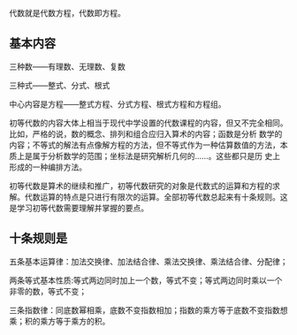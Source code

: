 代数就是代数方程，代数即方程。

## 基本内容

三种数——有理数、无理数、复数

三种式——整式、分式、根式

中心内容是方程——整式方程、分式方程、根式方程和方程组。

初等代数的内容大体上相当于现代中学设置的代数课程的内容，但又不完全相同。比如，严格的说，数的概念、排列和组合应归入算术的内容；函数是分析 数学的内容；不等式的解法有点像解方程的方法，但不等式作为一种估算数值的方法，本质上是属于分析数学的范围；坐标法是研究解析几何的……。这些都只是历 史上形成的一种编排方法。

初等代数是算术的继续和推广，初等代数研究的对象是代数式的运算和方程的求解。代数运算的特点是只进行有限次的运算。全部初等代数总起来有十条规则。这是学习初等代数需要理解并掌握的要点。

## 十条规则是

五条基本运算律：加法交换律、加法结合律、乘法交换律、乘法结合律、分配律；

两条等式基本性质:等式两边同时加上一个数，等式不变；等式两边同时乘以一个非零的数，等式不变；

三条指数律：同底数幂相乘，底数不变指数相加；指数的乘方等于底数不变指数想乘；积的乘方等于乘方的积。
